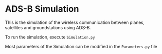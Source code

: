 # ADS-B Simulation

This is the simulation of the wireless communication between planes, satellites and groundstations using ADS-B.

To run the simulation, execute `Simulation.py`

Most parameters of the Simulation can be modified in the `Parameters.py` file